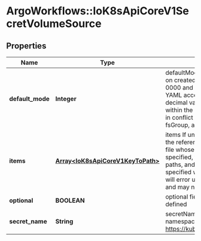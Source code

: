 # ArgoWorkflows::IoK8sApiCoreV1SecretVolumeSource

## Properties
Name | Type | Description | Notes
------------ | ------------- | ------------- | -------------
**default_mode** | **Integer** | defaultMode is Optional: mode bits used to set permissions on created files by default. Must be an octal value between 0000 and 0777 or a decimal value between 0 and 511. YAML accepts both octal and decimal values, JSON requires decimal values for mode bits. Defaults to 0644. Directories within the path are not affected by this setting. This might be in conflict with other options that affect the file mode, like fsGroup, and the result can be other mode bits set. | [optional] 
**items** | [**Array&lt;IoK8sApiCoreV1KeyToPath&gt;**](IoK8sApiCoreV1KeyToPath.md) | items If unspecified, each key-value pair in the Data field of the referenced Secret will be projected into the volume as a file whose name is the key and content is the value. If specified, the listed keys will be projected into the specified paths, and unlisted keys will not be present. If a key is specified which is not present in the Secret, the volume setup will error unless it is marked optional. Paths must be relative and may not contain the &#39;..&#39; path or start with &#39;..&#39;. | [optional] 
**optional** | **BOOLEAN** | optional field specify whether the Secret or its keys must be defined | [optional] 
**secret_name** | **String** | secretName is the name of the secret in the pod&#39;s namespace to use. More info: https://kubernetes.io/docs/concepts/storage/volumes#secret | [optional] 


